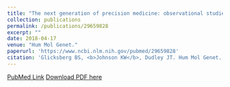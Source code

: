 ```yaml
---
title: "The next generation of precision medicine: observational studies, electronic health records, biobanks and continuous monitoring"
collection: publications
permalink: /publications/29659828
excerpt: "" 
date: 2018-04-17
venue: "Hum Mol Genet."
paperurl: 'https://www.ncbi.nlm.nih.gov/pubmed/29659828'
citation: 'Glicksberg BS, <b>Johnson KW</b>, Dudley JT. Hum Mol Genet. 2018 May 1;27(R1):R56-R62. doi: 10.1093/hmg/ddy114. PubMed ID: 29659828'
---
```


[PubMed Link](https://www.ncbi.nlm.nih.gov/pubmed/29659828)
[Download PDF here](https://kippjohnson.com/files/29659828.pdf)
